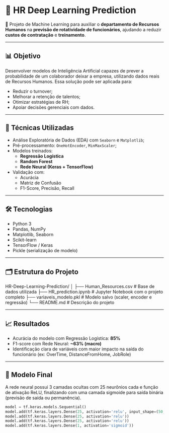 # 💼 HR Deep Learning Prediction

🚀 Projeto de Machine Learning para auxiliar o **departamento de Recursos Humanos** na **previsão de rotatividade de funcionários**, ajudando a reduzir **custos de contratação** e **treinamento**.

---

## 📊 Objetivo

Desenvolver modelos de Inteligência Artificial capazes de prever a probabilidade de um colaborador deixar a empresa, utilizando dados reais de Recursos Humanos. Essa solução pode ser aplicada para:

- Reduzir o turnover;
- Melhorar a retenção de talentos;
- Otimizar estratégias de RH;
- Apoiar decisões gerenciais com dados.

---

## 🧠 Técnicas Utilizadas

- Análise Exploratória de Dados (EDA) com `Seaborn` e `Matplotlib`;
- Pré-processamento: `OneHotEncoder`, `MinMaxScaler`;
- Modelos treinados:
  - **Regressão Logística**
  - **Random Forest**
  - **Rede Neural (Keras + TensorFlow)**
- Validação com:
  - Acurácia
  - Matriz de Confusão
  - F1-Score, Precisão, Recall

---

## 🛠️ Tecnologias

- Python 3
- Pandas, NumPy
- Matplotlib, Seaborn
- Scikit-learn
- TensorFlow / Keras
- Pickle (serialização de modelo)

---

## 🗂️ Estrutura do Projeto

HR-Deep-Learning-Prediction/
│
├── Human_Resources.csv # Base de dados utilizada
├── HR_prediction.ipynb # Jupyter Notebook com o projeto completo
├── variaveis_modelo.pkl # Modelo salvo (scaler, encoder e regressão)
└── README.md # Descrição do projeto


---

## 📈 Resultados

- Acurácia do modelo com Regressão Logística: **85%**
- F1-score com Rede Neural: **~63% (macro)**
- Identificação clara de variáveis com maior impacto na saída do funcionário (ex: OverTime, DistanceFromHome, JobRole)

---

## 🤖 Modelo Final

A rede neural possui 3 camadas ocultas com 25 neurônios cada e função de ativação ReLU, finalizando com uma camada sigmoide para saída binária (previsão de saída ou permanência).

```python
model = tf.keras.models.Sequential()
model.add(tf.keras.layers.Dense(25, activation='relu', input_shape=(50,)))
model.add(tf.keras.layers.Dense(25, activation='relu'))
model.add(tf.keras.layers.Dense(25, activation='relu'))
model.add(tf.keras.layers.Dense(1, activation='sigmoid'))
